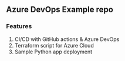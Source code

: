 <!--
 Copyright (c) 2022 Nikhil Akki
 
 This software is released under the MIT License.
 https://opensource.org/licenses/MIT
-->

## Azure DevOps Example repo

### Features

1. CI/CD with GitHub actions & Azure DevOps
2. Terraform script for Azure Cloud
3. Sample Python app deployment